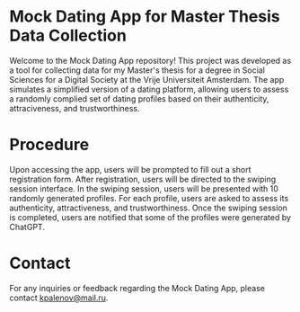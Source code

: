 # Mock Dating App for Master Thesis Data Collection
Welcome to the Mock Dating App repository! This project was developed as a tool for collecting data for my Master's thesis for a degree in Social Sciences for a Digital Society at the Vrije Universiteit Amsterdam.
The app simulates a simplified version of a dating platform, allowing users to assess a randomly complied set of dating profiles based on their authenticity, attraciveness, and trustworthiness.

# Procedure
Upon accessing the app, users will be prompted to fill out a short registration form.
After registration, users will be directed to the swiping session interface.
In the swiping session, users will be presented with 10 randomly generated profiles.
For each profile, users are asked to assess its authenticity, attractiveness, and trustworthiness.
Once the swiping session is completed, users are notified that some of the profiles were generated by ChatGPT.

# Contact
For any inquiries or feedback regarding the Mock Dating App, please contact kpalenov@mail.ru.
